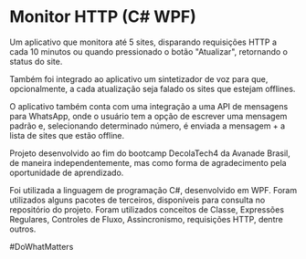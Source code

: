 
# Monitor HTTP (C# WPF)

Um aplicativo que monitora até 5 sites, disparando requisições HTTP a cada 10 minutos ou quando pressionado o botão "Atualizar", retornando o status do site.

Também foi integrado ao aplicativo um sintetizador de voz para que, opcionalmente, a cada atualização seja falado os sites que estejam offlines. 

O aplicativo também conta com uma integração a uma API de mensagens para WhatsApp, onde o usuário tem a opção de escrever uma mensagem padrão e, selecionando determinado número, é enviada a mensagem + a lista de sites que estão offline. 

Projeto desenvolvido ao fim do bootcamp DecolaTech4 da Avanade Brasil, de maneira independentemente, mas como forma de agradecimento pela oportunidade de aprendizado.

Foi utilizada a linguagem de programação C#, desenvolvido em WPF. Foram utilizados alguns pacotes de terceiros, disponíveis para consulta no repositório do projeto. Foram utilizados conceitos de Classe, Expressões Regulares, Controles de Fluxo, Assincronismo, requisições HTTP, dentre outros.

#DoWhatMatters
